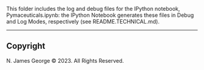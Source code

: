 This folder includes the log and debug files for the IPython notebook, Pymaceuticals.ipynb: the IPython Notebook generates these files in Debug and Log Modes, respectively (see README.TECHNICAL.md).

----

## Copyright

N. James George © 2023. All Rights Reserved.

